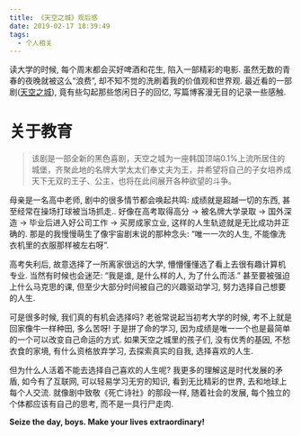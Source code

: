 ```yaml
---
title: 《天空之城》观后感
date: 2019-02-17 18:39:49
tags:
  - 个人相关
---
```


读大学的时候, 每个周末都会买好啤酒和花生, 陷入一部精彩的电影. 虽然无数的青春的夜晚就被这么“浪费”, 却不知不觉的洗刷着我的价值观和世界观. 最近看的一部剧([天空之城](https://movie.douban.com/subject/30304087/)), 竟有些勾起那些悠闲日子的回忆, 写篇博客漫无目的记录一些感触.    

<!--more-->

# 关于教育
> 该剧是一部全新的黑色喜剧，天空之城为一座韩国顶端0.1%上流所居住的城堡，齐聚此地的名牌大学太太们奉丈夫为王，并希望将自己的子女培养成天下无双的王子、公主，也将在此间展开各种欲望的斗争。

母亲是一名高中老师, 剧中的很多情节都会唤起共鸣: 成绩就是超越一切的东西, 甚至经常在操场打球被当场抓走.. 好像在高考取得高分 → 被名牌大学录取 → 国外深造 → 毕业后进入好公司工作 → 买房成家立业, 这样的人生轨迹就是无比成功并正确的. 那是的我慢慢萌生了像宇宙剧末说的那种念头: “唯一一次的人生, 不能像洗衣机里的衣服那样被左右呀”. 

高考失利后, 故意选择了一所离家很远的大学, 懵懵懂懂选了看上去很有趣计算机专业. 当然有时候也会迷茫: “我是谁, 是什么样的人, 为了什么而活.” 甚至要被强迫上什么马克思的课, 但至少大部分时间被自己的兴趣驱动学习, 努力选择自己想要的人生.     

可是很多时候, 我们真的有机会选择吗? 老爸常说起当初考大学的时候, 考不上就是回家像牛一样种田, 多么苦呀! 于是拼了命的学习, 因为成绩是唯一一个也是最简单的一个可以改变自己命运的方式. 如果天空之城里的孩子们, 没有优秀的基因, 不愁衣食的家境, 有什么资格放弃学习, 去探索真实的自我, 选择喜欢的人生.    

但为什么人活着不能去选择自己喜欢的人生呢? 我更多的理解这是时代发展的矛盾, 如今有了互联网, 可以轻易学习无穷的知识, 看到无比精彩的世界, 去和地球上每个人交流. 就像剧中致敬《死亡诗社》的那段一样, 随着社会的发展, 每个独立的个体都应该有自己的思考, 而不是一具行尸走肉.   

**Seize the day, boys. Make your lives extraordinary!**






